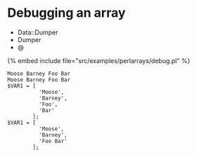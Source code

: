 # Debugging an array

* Data::Dumper
* Dumper
* \@

{% embed include file="src/examples/perlarrays/debug.pl" %}

```
Moose Barney Foo Bar
Moose Barney Foo Bar
$VAR1 = [
          'Moose',
          'Barney',
          'Foo',
          'Bar'
        ];
$VAR1 = [
          'Moose',
          'Barney',
          'Foo Bar'
        ];
```


